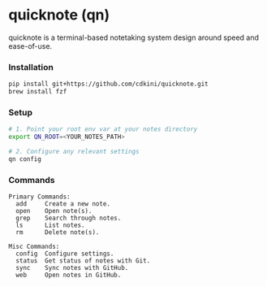 # quicknote (qn)
quicknote is a terminal-based notetaking system design around speed and ease-of-use.


### Installation
```bash
pip install git+https://github.com/cdkini/quicknote.git
brew install fzf
```

### Setup
```bash
# 1. Point your root env var at your notes directory
export QN_ROOT=<YOUR_NOTES_PATH>

# 2. Configure any relevant settings
qn config
```

### Commands
```
Primary Commands:
  add     Create a new note.
  open    Open note(s).
  grep    Search through notes.
  ls      List notes.
  rm      Delete note(s).

Misc Commands:
  config  Configure settings.
  status  Get status of notes with Git.
  sync    Sync notes with GitHub.
  web     Open notes in GitHub.
```
